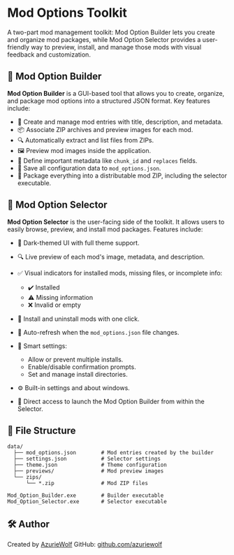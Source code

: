 # Mod Options Toolkit

A two-part mod management toolkit: Mod Option Builder lets you create and organize mod packages, while Mod Option Selector provides a user-friendly way to preview, install, and manage those mods with visual feedback and customization.

## 🔧 Mod Option Builder

**Mod Option Builder** is a GUI-based tool that allows you to create, organize, and package mod options into a structured JSON format. Key features include:

* 📝 Create and manage mod entries with title, description, and metadata.
* 📦 Associate ZIP archives and preview images for each mod.
* 🔍 Automatically extract and list files from ZIPs.
* 🖼️ Preview mod images inside the application.
* 🧩 Define important metadata like `chunk_id` and `replaces` fields.
* 💾 Save all configuration data to `mod_options.json`.
* 📁 Package everything into a distributable mod ZIP, including the selector executable.

## 🧩 Mod Option Selector

**Mod Option Selector** is the user-facing side of the toolkit. It allows users to easily browse, preview, and install mod packages. Features include:

* 🌙 Dark-themed UI with full theme support.
* 🔍 Live preview of each mod's image, metadata, and description.
* ✅ Visual indicators for installed mods, missing files, or incomplete info:

  * ✔️ Installed
  * ⚠️ Missing information
  * ❌ Invalid or empty
* 📂 Install and uninstall mods with one click.
* 🔄 Auto-refresh when the `mod_options.json` file changes.
* 🧠 Smart settings:

  * Allow or prevent multiple installs.
  * Enable/disable confirmation prompts.
  * Set and manage install directories.
* ⚙️ Built-in settings and about windows.
* 🔁 Direct access to launch the Mod Option Builder from within the Selector.

## 📁 File Structure

```
data/
  ├── mod_options.json        # Mod entries created by the builder
  ├── settings.json           # Selector settings
  ├── theme.json              # Theme configuration
  ├── previews/               # Mod preview images
  └── zips/
      └── *.zip               # Mod ZIP files

Mod_Option_Builder.exe        # Builder executable
Mod_Option_Selector.exe       # Selector executable
```

## 🛠 Author

Created by [AzurieWolf](https://linktr.ee/azuriewolf)
GitHub: [github.com/azuriewolf](https://github.com/azuriewolf)
